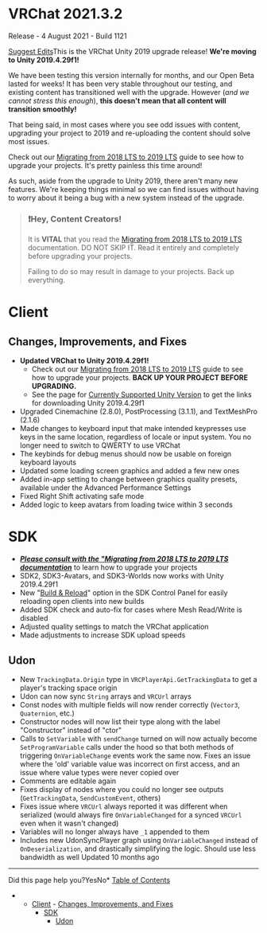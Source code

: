 # VRChat 2021.3.2

Release - 4 August 2021 - Build 1121

[Suggest Edits](/edit/vrchat-202132)This is the VRChat Unity 2019 upgrade release! **We're moving to Unity 2019.4.29f1!**


We have been testing this version internally for months, and our Open Beta lasted for weeks! It has been very stable throughout our testing, and existing content has transitioned well with the upgrade. However (*and we cannot stress this enough*), **this doesn't mean that all content will transition smoothly!** 


That being said, in most cases where you see odd issues with content, upgrading your project to 2019 and re-uploading the content should solve most issues.


Check out our [Migrating from 2018 LTS to 2019 LTS](/docs/migrating-from-2018-lts-to-2019-lts) guide to see how to upgrade your projects. It's pretty painless this time around!


As such, aside from the upgrade to Unity 2019, there aren't many new features. We're keeping things minimal so we can find issues without having to worry about it being a bug with a new system instead of the upgrade.



> ### ❗️Hey, Content Creators!
> 
> It is **VITAL** that you read the [Migrating from 2018 LTS to 2019 LTS](/docs/migrating-from-2018-lts-to-2019-lts) documentation. DO NOT SKIP IT. Read it entirely and completely before upgrading your projects.
> 
> Failing to do so may result in damage to your projects. Back up everything.
> 
> 


# Client


## Changes, Improvements, and Fixes


* **Updated VRChat to Unity 2019.4.29f1!**
	+ Check out our [Migrating from 2018 LTS to 2019 LTS](/docs/migrating-from-2018-lts-to-2019-lts) guide to see how to upgrade your projects. **BACK UP YOUR PROJECT BEFORE UPGRADING.**
	+ See the page for [Currently Supported Unity Version](/docs/current-unity-version) to get the links for downloading Unity 2019.4.29f1
* Upgraded Cinemachine (2.8.0), PostProcessing (3.1.1), and TextMeshPro (2.1.6)
* Made changes to keyboard input that make intended keypresses use keys in the same location, regardless of locale or input system. You no longer need to switch to QWERTY to use VRChat
* The keybinds for debug menus should now be usable on foreign keyboard layouts
* Updated some loading screen graphics and added a few new ones
* Added in-app setting to change between graphics quality presets, available under the Advanced Performance Settings
* Fixed Right Shift activating safe mode
* Added logic to keep avatars from loading twice within 3 seconds


# SDK


* ***[Please consult with the "Migrating from 2018 LTS to 2019 LTS documentation](/docs/migrating-from-2018-lts-to-2019-lts)*** to learn how to upgrade your projects
* SDK2, SDK3-Avatars, and SDK3-Worlds now works with Unity 2019.4.29f1
* New "[Build & Reload](/docs/using-build-test#build--reload)" option in the SDK Control Panel for easily reloading open clients into new builds
* Added SDK check and auto-fix for cases where Mesh Read/Write is disabled
* Adjusted quality settings to match the VRChat application
* Made adjustments to increase SDK upload speeds


## Udon


* New `TrackingData.Origin` type in `VRCPlayerApi.GetTrackingData` to get a player's tracking space origin
* Udon can now sync `String` arrays and `VRCUrl` arrays
* Const nodes with multiple fields will now render correctly (`Vector3`, `Quaternion`, etc.)
* Constructor nodes will now list their type along with the label "Constructor" instead of "ctor"
* Calls to `SetVariable` with `sendChange` turned on will now actually become `SetProgramVariable` calls under the hood so that both methods of triggering `OnVariableChange` events work the same now. Fixes an issue where the 'old' variable value was incorrect on first access, and an issue where value types were never copied over
* Comments are editable again
* Fixes display of nodes where you could no longer see outputs (`GetTrackingData`, `SendCustomEvent`, others)
* Fixes issue where `VRCUrl` always reported it was different when serialized (would always fire `OnVariableChanged` for a synced `VRCUrl` even when it wasn't changed)
* Variables will no longer always have `_1` appended to them
* Includes new UdonSyncPlayer graph using `OnVariableChanged` instead of `OnDeserialization`, and drastically simplifying the logic. Should use less bandwidth as well
Updated 10 months ago 



---

Did this page help you?YesNo* [Table of Contents](#)
* + [Client](#client)
		- [Changes, Improvements, and Fixes](#changes-improvements-and-fixes)
	+ [SDK](#sdk)
		- [Udon](#udon)
